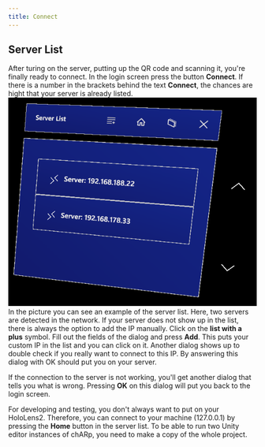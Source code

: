 ```yaml
---
title: Connect
---
```


## Server List
After turing on the server, putting up the QR code and scanning it, you're finally ready to connect.
In the login screen press the button **Connect**.
If there is a number in the brackets behind the text **Connect**, the chances are hight that your server is already listed.
<img src="/images/manual/server_list.png" alt="Debug Log" class="mx-auto max-w-md" />
In the picture you can see an example of the server list.
Here, two servers are detected in the network.
If your server does not show up in the list, there is always the option to add the IP manually.
Click on the **list with a plus** symbol.
Fill out the fields of the dialog and press **Add**.
This puts your custom IP in the list and you can click on it.
Another dialog shows up to double check if you really want to connect to this IP.
By answering this dialog with OK should put you on your server.

If the connection to the server is not working, you'll get another dialog that tells you what is wrong.
Pressing **OK** on this dialog will put you back to the login screen.

For developing and testing, you don't always want to put on your HoloLens2.
Therefore, you can connect to your machine (127.0.0.1) by pressing the **Home** button in the server list.
To be able to run two Unity editor instances of chARp, you need to make a copy of the whole project.
